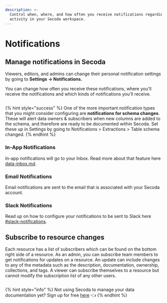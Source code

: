 ```yaml
---
description: >-
  Control when, where, and how often you receive notifications regarding the
  activity in your Secoda workspace.
---
```


# Notifications

## **Manage notifications in Secoda** <a href="#h_3a4bfd6458" id="h_3a4bfd6458"></a>

Viewers, editors, and admins can change their personal notification settings by going to **Settings -> Notifications.**

You can change how often you receive these notifications, where you'll receive the notifications and which kinds of notifications you'll receive.

<figure><img src="https://secoda-public-media-assets.s3.amazonaws.com/image%20(1)%20(1).png" alt=""><figcaption></figcaption></figure>

{% hint style="success" %}
One of the more important notification types that you might consider configuring are **notifications for schema changes**. These will alert data owners & subscribers when new columns are added to the schema, and therefore are ready to be documented within Secoda. Set these up in Settings by going to Notifications > Extractions > Table schema changed.
{% endhint %}

### In-App Notifications

In-app notifications will go to your Inbox. Read more about that feature here [data-inbox.md](data-inbox.md "mention").

### Email Notifications

Email notifications are sent to the email that is associated with your Secoda account.

### Slack Notifications

Read up on how to configure your notifications to be sent to Slack here [#slack-notifications](../integrations/productivity-tools/slack-connection/#slack-notifications "mention").

## Subscribe to resource changes

Each resource has a list of subscribers which can be found on the bottom right side of a resource. As an admin, you can subscribe team members to get notifications for updates on a resource. An update can include changes to any of the metadata such as the description, documentation, ownership, collections, and tags. A viewer can subscribe themselves to a resource but cannot modify the subscription list of any other users.

<figure><img src="https://secoda-public-media-assets.s3.amazonaws.com/image%20(2).png" alt=""><figcaption></figcaption></figure>

{% hint style="info" %}
Not using Secoda to manage your data documentation yet? Sign up for free [here](http://app.secoda.co/) 👈
{% endhint %}

